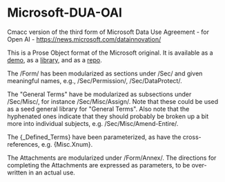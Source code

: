 # Microsoft-DUA-OAI
Cmacc version of the third form of Microsoft Data Use Agreement - for Open AI - https://news.microsoft.com/datainnovation/

This is a Prose Object format of the Microsoft original.  It is available as a <a href="http://www.commonaccord.org/i.php?v=s&f=G/Microsoft/DUA-OAI/Demo/Acme-Quake.md">demo</a>, as a <a href="http://www.commonaccord.org/i.php?v=l&f=G/Microsoft/DUA-OAI/">library</a>, and as a <a href="https://github.com/CommonAccord/Microsoft-DUA-OAI">repo</a>. 

The /Form/ has been modularized as sections under /Sec/ and given meaningful names, e.g., /Sec/Permission/, /Sec/DataProtect/.

The "General Terms" have be modularized as subsections under /Sec/Misc/, for instance /Sec/Misc/Assign/.  Note that these could be used as a seed general library for "General Terms".  Also note that the hyphenated ones indicate that they should probably be broken up a bit more into individual subjects, e.g. /Sec/Misc/Amend-Entire/. 

The {_Defined_Terms} have been parameterized, as have the cross-references, e.g. {Misc.Xnum}.

The Attachments are modularized under /Form/Annex/.  The directions for completing the Attachments are expressed as parameters, to be over-written in an actual use. 

